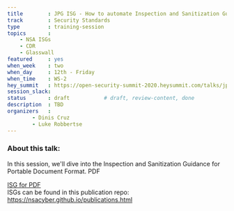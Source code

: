 ```yaml
---
title        : JPG ISG - How to automate Inspection and Sanitization Guidance testing
track        : Security Standards
type         : training-session
topics       :
    - NSA ISGs
    - CDR
    - Glasswall
featured     : yes
when_week    : two
when_day     : 12th - Friday
when_time    : WS-2
hey_summit   : https://open-security-summit-2020.heysummit.com/talks/jpg-isg-how-to-automate-inspection-and-sanitization-guidance-testing-2pm-bst/
session_slack:
status       : draft           # draft, review-content, done
description  : TBD
organizers   : 
        - Dinis Cruz
        - Luke Robbertse
---
```



### About this talk:

In this session, we'll dive into the Inspection and Sanitization Guidance for Portable Document Format. PDF

[ISG for PDF](https://apps.nsa.gov/iaarchive/library/reports/pdf_inspection_and_sanitization_guidance_v1_0-20171206.cfm)  
ISGs can be found in this publication repo:
https://nsacyber.github.io/publications.html  


